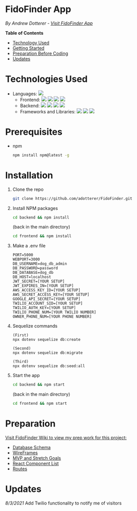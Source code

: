 # FidoFinder App

_By Andrew Dotterer - [Visit FidoFinder App](https://fidofinderapp.herokuapp.com/)_

**Table of Contents**

<!-- - [Application Architecture & Technologies Used](#application-architecture) -->

- [Technology Used](#technologies-used)
- [Getting Started](#getting-started)
- [Preparation Before Coding](#preparation)
- [Updates](#updates)

<!-- # Application Architecture -->

# Technologies Used

- Languages: ![](https://img.shields.io/badge/-JavaSript-424242?style=flat-square&logo=javascript&logoColor=00000)
  - Frontend:
    ![](https://img.shields.io/badge/-React-424242?style=flat-square&logo=react&logoColor=00000)
    ![](https://img.shields.io/badge/-Redux-424242?style=flat-square&logo=redux&logoColor=00000)
    ![](https://img.shields.io/badge/-CSS3-424242?style=flat-square&logo=css3&logoColor=00000)
    ![](https://img.shields.io/badge/-HTML5-424242?style=flat-square&logo=html5&logoColor=00000)
  - Backend:
    ![](https://img.shields.io/badge/-Node.js-424242?style=flat-square&logo=node.js&logoColor=00000)
    ![](https://img.shields.io/badge/-Express-424242?style=flat-square&logo=express&logoColor=00000)
    ![](https://img.shields.io/badge/-AWS--S3-424242?style=flat-square&logo=amazon-aws&logoColor=00000)
    ![](https://img.shields.io/badge/-PostgreSQL-424242?style=flat-square&logo=postgresql&logoColor=00000)
  - Frameworks and Libraries:
    ![](https://img.shields.io/badge/-Socket.IO-424242?style=flat-square&logo=socket.io&logoColor=00000)
    ![](https://img.shields.io/badge/-Twilio-424242?style=flat-square&logo=twilio&logoColor=00000)
    ![](https://img.shields.io/badge/-GoogleMapsAPI-424242?style=flat-square&logo=google&logoColor=00000)

# Prerequisites

- npm

  ```sh
  npm install npm@latest -g
  ```

# Installation

1. Clone the repo
   ```sh
   git clone https://github.com/adotterer/FidoFinder.git
   ```
2. Install NPM packages

   ```sh
   cd backend && npm install
   ```

   (back in the main directory)

   ```sh
   cd frontend && npm install
   ```

3. Make a .env file

   ```JS
   PORT=5000
   WEBPORT=3000
   DB_USERNAME=dog_db_admin
   DB_PASSWORD=password
   DB_DATABASE=dog_db
   DB_HOST=localhost
   JWT_SECRET=[YOUR SETUP]
   JWT_EXPIRES_IN=[YOUR SETUP]
   AWS_ACCESS_KEY_ID=[YOUR SETUP]
   AWS_SECRET_ACCESS_KEY=[YOUR SETUP]
   GOOGLE_API_SECRET=[YOUR SETUP]
   TWILIO_ACCOUNT_SID=[YOUR SETUP]
   TWILIO_AUTH_KEY=[YOUR SETUP]
   TWILIO_PHONE_NUM=[YOUR TWILIO NUMBER]
   OWNER_PHONE_NUM=[YOUR PHONE NUMBER]
   ```

4. Sequelize commands
   ```JS
   (First)
   npx dotenv sequelize db:create
   ```
   ```JS
   (Second)
   npx dotenv sequelize db:migrate
   ```
   ```JS
   (Third)
   npx dotenv sequelize db:seed:all
   ```
5. Start the app

   ```sh
   cd backend && npm start
   ```

   (back in the main directory)

   ```sh
   cd frontend && npm start
   ```

# Preparation

[Visit FidoFinder Wiki to view my prep work for this project:](https://github.com/adotterer/FidoFinder/wiki)

- [Database Schema](https://github.com/adotterer/FidoFinder/wiki/Database-Schema)
- [WireFrames](https://github.com/adotterer/FidoFinder/wiki/Wireframes)
- [MVP and Stretch Goals](https://github.com/adotterer/FidoFinder/wiki/MVP's--&&--Stretch-Goals)
- [React Component List](https://github.com/adotterer/FidoFinder/wiki/React-Component-List)
- [Routes](https://github.com/adotterer/FidoFinder/wiki/Routes)

# Updates

_8/3/2021_ Add Twilio functionality to notify me of visitors
